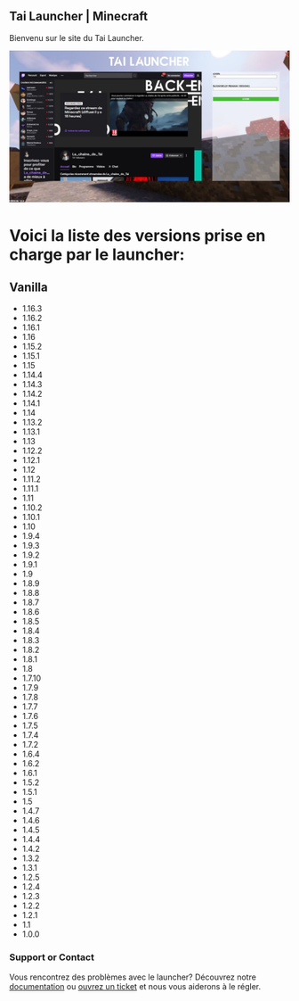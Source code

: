 ## Tai Launcher | Minecraft

Bienvenu sur le site du Tai Launcher.

![Image du launcher](https://github.com/LeGitHubDeTai/TaiLauncher/blob/main/images/Tai%20Launcher.JPG?raw=true)

# Voici la liste des versions prise en charge par le launcher:
## Vanilla
 - 1.16.3
 - 1.16.2
 - 1.16.1
 - 1.16
 - 1.15.2
 - 1.15.1
 - 1.15
 - 1.14.4
 - 1.14.3
 - 1.14.2
 - 1.14.1
 - 1.14
 - 1.13.2
 - 1.13.1
 - 1.13
 - 1.12.2
 - 1.12.1
 - 1.12
 - 1.11.2
 - 1.11.1
 - 1.11
 - 1.10.2
 - 1.10.1
 - 1.10
 - 1.9.4
 - 1.9.3
 - 1.9.2
 - 1.9.1
 - 1.9
 - 1.8.9
 - 1.8.8
 - 1.8.7
 - 1.8.6
 - 1.8.5
 - 1.8.4
 - 1.8.3
 - 1.8.2
 - 1.8.1
 - 1.8
 - 1.7.10
 - 1.7.9
 - 1.7.8
 - 1.7.7
 - 1.7.6
 - 1.7.5
 - 1.7.4
 - 1.7.2
 - 1.6.4
 - 1.6.2
 - 1.6.1
 - 1.5.2
 - 1.5.1
 - 1.5
 - 1.4.7
 - 1.4.6
 - 1.4.5
 - 1.4.4
 - 1.4.2
 - 1.3.2
 - 1.3.1
 - 1.2.5
 - 1.2.4
 - 1.2.3
 - 1.2.2
 - 1.2.1
 - 1.1
 - 1.0.0
  
### Support or Contact

Vous rencontrez des problèmes avec le launcher? Découvrez notre [documentation](https://docs.github.com/categories/github-pages-basics/) ou [ouvrez un ticket](https://github.com/LeGitHubDeTai/TaiLauncher/pulls) et nous vous aiderons à le régler.
